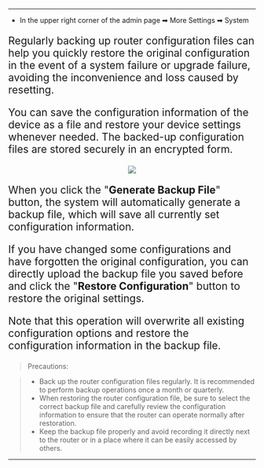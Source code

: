 <style>
    .text {
        font-size: 21px; 
    }
</style>
---
- In the upper right corner of the admin page ➡ More Settings  ➡ System
<p class="text">
Regularly backing up router configuration files can help you quickly restore the original configuration in the event of a system failure or upgrade failure, avoiding the inconvenience and loss caused by resetting.
</p>
<p class="text">
You can save the configuration information of the device as a file and restore your device settings whenever needed. The backed-up configuration files are stored securely in an encrypted form.
</p>

<div style="text-align: center;">
    <img class="boxshadow" src="/images/backup.png">
</div>

<p class="text">
When you click the "<b>Generate Backup File</b>" button, the system will automatically generate a backup file, which will save all currently set configuration information. 
</p>
<p class="text">
If you have changed some configurations and have forgotten the original configuration, you can directly upload the backup file you saved before and click the "<b>Restore Configuration</b>" button to restore the original settings. 
</p>
<p class="text">
Note that this operation will overwrite all existing configuration options and restore the configuration information in the backup file.
</p>


> Precautions:

>- Back up the router configuration files regularly. It is recommended to perform backup operations once a month or quarterly.
>- When restoring the router configuration file, be sure to select the correct backup file and carefully review the configuration information to ensure that the router can operate normally after restoration.
>- Keep the backup file properly and avoid recording it directly next to the router or in a place where it can be easily accessed by others.






---